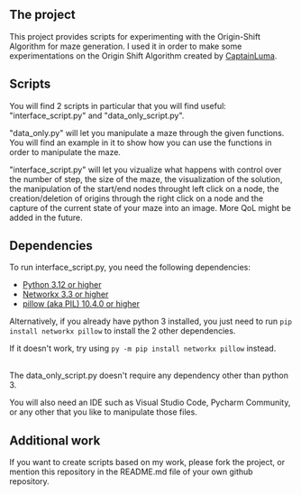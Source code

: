 ## The project
This project provides scripts for experimenting with the Origin-Shift Algorithm for maze generation.
I used it in order to make some experimentations on the Origin Shift Algorithm created by [CaptainLuma](https://github.com/CaptainLuma/).


## Scripts
You will find 2 scripts in particular that you will find useful: "interface_script.py" and "data_only_script.py".

"data_only.py" will let you manipulate a maze through the given functions. You will find an example in it to show how you can use the functions in order to manipulate the maze.

"interface_script.py" will let you vizualize what happens with control over the number of step, the size of the maze, the visualization of the solution, the manipulation of the start/end nodes throught left click on a node, the creation/deletion of origins through the right click on a node and the capture of the current state of your maze into an image. More QoL might be added in the future.


## Dependencies
To run interface_script.py, you need the following dependencies:
- [Python 3.12 or higher](https://www.python.org/downloads/)
- [Networkx 3.3 or higher](https://pypi.org/project/networkx/)
- [pillow (aka PIL) 10.4.0 or higher](https://pypi.org/project/pillow/)

Alternatively, if you already have python 3 installed, you just need to run `pip install networkx pillow` to install the 2 other dependencies.

If it doesn't work, try using `py -m pip install networkx pillow` instead.

<br>
The data_only_script.py doesn't require any dependency other than python 3.

You will also need an IDE such as Visual Studio Code, Pycharm Community, or any other that you like to manipulate those files.

## Additional work
If you want to create scripts based on my work, please fork the project, or mention this repository in the README.md file of your own github repository.
